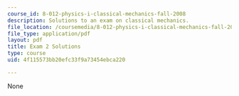 ```yaml
---
course_id: 8-012-physics-i-classical-mechanics-fall-2008
description: Solutions to an exam on classical mechanics.
file_location: /coursemedia/8-012-physics-i-classical-mechanics-fall-2008/4f115573bb20efc33f9a73454ebca220_exam2sol.pdf
file_type: application/pdf
layout: pdf
title: Exam 2 Solutions
type: course
uid: 4f115573bb20efc33f9a73454ebca220

---
```

None